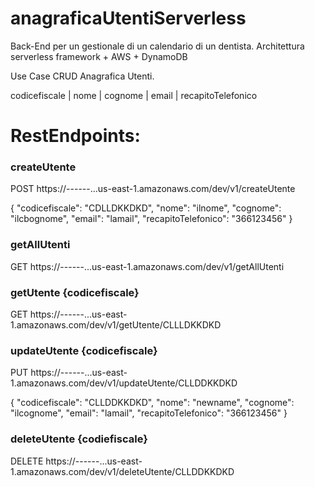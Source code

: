 # anagraficaUtentiServerless

Back-End per un gestionale di un calendario di un dentista.
Architettura serverless framework + AWS + DynamoDB

Use Case CRUD Anagrafica Utenti.

 codicefiscale | nome | cognome | email | recapitoTelefonico


# RestEndpoints:
### createUtente
POST  https://------...us-east-1.amazonaws.com/dev/v1/createUtente

{
    "codicefiscale": "CDLLDKKDKD",
    "nome": "ilnome",
    "cognome": "ilcbognome",
    "email": "lamail",
    "recapitoTelefonico": "366123456"
}

### getAllUtenti
GET https://------...us-east-1.amazonaws.com/dev/v1/getAllUtenti

### getUtente {codicefiscale}
GET  https://------...us-east-1.amazonaws.com/dev/v1/getUtente/CLLLDKKDKD

### updateUtente {codicefiscale}
PUT  https://------...us-east-1.amazonaws.com/dev/v1/updateUtente/CLLDDKKDKD

{
    "codicefiscale": "CLLDDKKDKD",
    "nome": "newname",
    "cognome": "ilcognome",
    "email": "lamail",
    "recapitoTelefonico": "366123456"
}

### deleteUtente {codiefiscale}
DELETE  https://------...us-east-1.amazonaws.com/dev/v1/deleteUtente/CLLDDKKDKD


